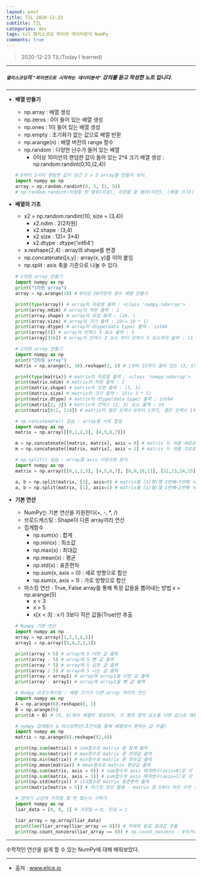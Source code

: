 ```yaml
---
layout: post
title: TIL 2020-12-23 
subtitle: TIL 
categories: dev
tags: til 앨리스코딩 파이썬 데이터분석 NumPy
comments: true
---
```



> 2020-12-23 TIL(Today I learned)
---

##### `앨리스코딩`의 `"파이썬으로 시작하는 데이터분석"` 강의를 듣고 작성한 노트 입니다.
---

* __배열 만들기__
  - np.array : 배열 생성
  - np.zeros : 0이 들어 있는 배열 생성
  - np.ones : 1이 들어 있는 배열 생성
  - np.empty : 초기화가 없는 값으로 배열 반환
  - np.arange(n) : 배열 버전의 range 함수
  - np.random : 다양한 난수가 들어 있는 배열
    + 0이상 10미만의 랜덤한 값이 들어 있는 2*4 크기 배열 생성 : np.random.randint(0,10,(2,4))
    
    
  ~~~python
  # 0부터 5사이 랜덤한 값이 담긴 3 x 5 array를 만들어 보자.
  import numpy as np
  array = np.random.randint(0, 5, (3, 5))
  # np.random.randint(지정할 첫 범위(이상), 지정할 끝 범위(미만), (배열 크기))
  ~~~


* __배열의 기초__
  - x2 = np.random.randint(10, size = (3,4))
    + x2.ndim : 2(2차원)
    + x2.shape : (3,4)
    + x2.size : 12(= 3*4)
    + x2.dtype : dtype('int64')
  - x.reshape(2,4) : array의 shape를 변경
  - np.concatenate([x,y] : array(x, y)를 이어 붙임
  - np.split : axis 축을 기준으로 나눌 수 있다.  


  ~~~python
  # 1차원 array 만들기
  import numpy as np
  print("1차원 array")
  array = np.arange(10) # 0이상 10미만의 정수 배열 만들기

  print(type(array)) # array의 자료형 출력 : <class 'numpy.ndarray'>
  print(array.ndim) # array의 차원 출력 : 1
  print(array.shape) # array의 모양 출력 : (10, )
  print(array.size) # array의 크기 출력 : 10(= 10 * 1)
  print(array.dtype) # array의 dtype(data type) 출력 : int64
  print(array[5]) # array의 인덱스 5 요소 출력 : 5
  print(array[3:6]) # array의 인덱스 3 요소 부터 인덱스 5 요소까지 출력 : [3 4 5]
  ~~~

  ~~~python
  # 2차원 array 만들기
  import numpy as np
  print("2차원 array")
  matrix = np.arange(1, 16).reshape(3, 5) # 1부터 15까지 들어 있는 (3, 5)짜리 배열 만들기

  print(type(matrix)) # matrix의 자료형 출력 : <class 'numpy.ndarray'>
  print(matrix.ndim) # matrix의 차원 출력 : 2
  print(matrix.shape) # matrix의 모양 출력 : (3, 5)
  print(matrix.size) # matrix의 크기 출력 : 15(= 3 * 5)
  print(matrix.dtype) # matrix의 dtype(data type) 출력 : int64
  print(matrix[2, 3]) # matrix의 인덱스 (2, 3) 요소 출력 : 14
  print(matrix[0:2, 1:4]) # matrix의 행은 인덱스 0부터 1까지, 열은 인덱스 1부터 3까지 출력 
  ~~~

  ~~~python
  # np.concatenate() 실습 : array를 서로 합침
  import numpy as np
  matrix = np.array([[0,1,2,3], [4,5,6,7]])

  m = np.concatenate([matrix, matrix], axis = 0] # matrix 두 개를 세로로(axis = 0) 붙이기
  m = np.concatenate([matrix, matrix], axis = 1] # matrix 두 개를 가로로(axis = 1) 붙이기
  ~~~

  ~~~python
  # np.split() 실습 : array를 axis 기준으로 분리
  import numpy as np
  matrix = np.array([[0,1,2,3], [4,5,6,7], [8,9,10,11], [12,13,14,15]])

  a, b = np.split(matrix, [3], axis=0) # matrix를 [3]행(행 2번째~3번째 사이)에서 axis=0으로 나누기(세로로 쪼개기)
  a, b = np.split(matrix, [1], axis=1) # matrix를 [1]열(열 1번째~2번째 사이)에서 axis=1으로 나누기(가로로 쪼개기)
  ~~~


* __기본 연산__
  - NumPy는 기본 연산을 지원한다(+, -, *, /)
  - 브로드캐스팅 : Shape이 다른 array끼리 연산
  - 집계함수 
    + np.sum(x) : 합계
    + np.min(x) : 최소값
    + np.max(x) : 최대값
    + np.mean(x) : 평균
    + np.std(x) : 표준편차
    + np.sum(x, axis = 0) : 세로 방향으로 합산
    + np.sum(x, axis = 1) : 가로 방향으로 합산
  - 마스킹 연산 : True, False array를 통해 특정 값들을 뽑아내는 방법
    x = np.arange(5)
      + x < 3 
      + x > 5
      + x[x < 3] : x가 3보다 작은 값들(True)만 추출  
      

  ~~~python
  # Numpy 기본 연산
  import numpy as np
  array = np.array([1,2,3,4,5])
  array1 = np.array([5,4,3,2,1])

  print(array + 5) # array에 5 더한 값 출력
  print(array - 5) # array에 5 뺀 값 출력
  print(array * 5) # array에 5 곱한 값 출력
  print(array / 5) # array에 5 나눈 값 출력
  print(array + array1) # array에 array1을 더한 값 출력
  print(array - array1) # array에 array1을 뺀 값 출력
  ~~~

  ~~~python
  # Numpy 브로드캐스팅 : 배열 크기가 다른 array 끼리의 연산
  import numpy as np
  A = np.arange(6).reshape(6, 1)
  B = np.arange(6)
  print(A + B) # (6, 6)짜리 배열이 생성되며, 각 행과 열의 요소를 더한 값으로 채워짐
  ~~~

  ~~~python
  # numpy 집계함수 & 마스킹연산(조건식을 통해 배열에서 원하는 값 추출)
  import numpy as np
  matrix = np.arange(8).reshape((2,4))

  print(np.sum(matrix)) # sum함수로 matrix 총 합계 출력
  print(np.max(matrix)) # max함수로 matrix 중 최댓값 출력
  print(np.min(matrix)) # min함수로 matrix 중 최솟값 출력
  print(np.mean(matrix)) # mean함수로 matrix 평균값 출력
  print(np.sum(matrix, axis = 0)) # sum함수의 axis 매개변수(axis=0)로 각 열의 합 출력
  print(np.sum(matrix, axis = 1)) # sum함수의 axis 매개변수(axis=1)로 각 행의 합 출력
  print(np.std(matrix)) # std함수로 matrix 표준편차 출력
  print(matrix[matrix < 5]) # 마스킹 연산 활용 - matrix 중 5보다 작은 수만 추출하여 출력
  ~~~

  ~~~python
  # 양치기 소년의 거짓말 몇 번 했는지 구하기
  import numpy as np
  liar_data = [0, 0, 1] # 거짓말 = 0, 진실 = 1

  liar_array = np.array(liar_data)
  print(len(liar_array[liar_array == 0])) # 아래와 동일 결과값 추출
  print(np.count_nonzero(liar_array == 0)) # np.count_nonzero : 0이거나 False인 데이터를 하나씩 count 해주는 함수
  ~~~

---

수학적인 연산을 쉽게 할 수 있는 NumPy에 대해 배워보았다.
 
---
* 출처 : www.elice.io
